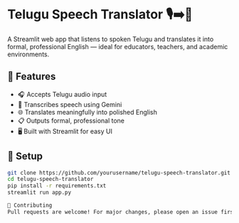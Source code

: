 # Telugu Speech Translator 🎙️➡️📝

A Streamlit web app that listens to spoken Telugu and translates it into formal, professional English — ideal for educators, teachers, and academic environments.

## 🚀 Features

- 🎧 Accepts Telugu audio input
- 🧠 Transcribes speech using Gemini 
- 🌐 Translates meaningfully into polished English
- 📋 Outputs formal, professional tone
- 🖥️ Built with Streamlit for easy UI

## 🔧 Setup

```bash
git clone https://github.com/yourusername/telugu-speech-translator.git
cd telugu-speech-translator
pip install -r requirements.txt
streamlit run app.py

🤝 Contributing
Pull requests are welcome! For major changes, please open an issue first.
